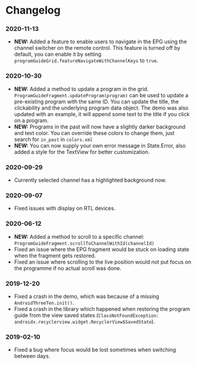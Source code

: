 # Changelog

### 2020-11-13

* __NEW:__ Added a feature to enable users to navigate in the EPG using the channel switcher on the remote control. This feature is turned off by default, you can enable it by setting `programGuideGrid.featureNavigateWithChannelKeys` to `true`.

### 2020-10-30

* __NEW:__ Added a method to update a program in the grid. `ProgramGuideFragment.updateProgram(program)` can be used to update a pre-existing program with the same ID. You can update the title, the clickability and the underlying program data object. The demo was also updated with an example, it will append some text to the title if you click on a program.
* __NEW:__ Programs in the past will now have a slightly darker background and text color. You can override these colors to change them, just search for `in_past` in `colors.xml`
* __NEW:__ You can now supply your own error message in State.Error, also added a style for the TextView for better customization.

### 2020-09-29

* Currently selected channel has a highlighted background now.

### 2020-09-07

* Fixed issues with display on RTL devices.

### 2020-06-12

* __NEW:__ Added a method to scroll to a specific channel: `ProgramGuideFragment.scrollToChannelWithId(channelId)`
* Fixed an issue where the EPG fragment would be stuck on loading state when the fragment gets restored.
* Fixed an issue where scrolling to the live position would not put focus on the programme if no actual scroll was done.

### 2019-12-20

* Fixed a crash in the demo, which was because of a missing `AndroidThreeTen.init()`.
* Fixed a crash in the library which happened when restoring the program guide from the view saved states (`ClassNotFoundException: androidx.recyclerview.widget.RecyclerView$SavedState`).

### 2019-02-10

* Fixed a bug where focus would be lost sometimes when switching between days.